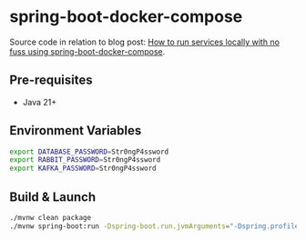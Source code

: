 # spring-boot-docker-compose

Source code in relation to blog post: [How to run services locally with no fuss using spring-boot-docker-compose](https://dev.to/migrosonline/how-to-deploy-locally-with-no-fuss-using-spring-boot-docker-compose).

## Pre-requisites

- Java 21+

## Environment Variables

```bash
export DATABASE_PASSWORD=Str0ngP4ssword
export RABBIT_PASSWORD=Str0ngP4ssword
export KAFKA_PASSWORD=Str0ngP4ssword
```

## Build & Launch

```bash
./mvnw clean package
./mvnw spring-boot:run -Dspring-boot.run.jvmArguments="-Dspring.profiles.active=LOCAL"
```
